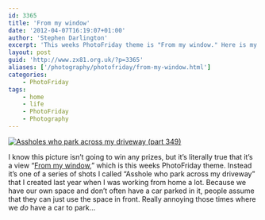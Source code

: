 ```yaml
---
id: 3365
title: 'From my window'
date: '2012-04-07T16:19:07+01:00'
author: 'Stephen Darlington'
excerpt: 'This weeks PhotoFriday theme is "From my window." Here is my entry.'
layout: post
guid: 'http://www.zx81.org.uk/?p=3365'
aliases: ['/photography/photofriday/from-my-window.html']
categories:
    - PhotoFriday
tags:
    - home
    - life
    - PhotoFriday
    - Photography
---
```


[![Assholes who park across my driveway (part 349)](https://i0.wp.com/farm8.staticflickr.com/7210/7053765039_0241a122f9.jpg?resize=500%2C500)](http://www.flickr.com/photos/stephendarlington/7053765039/ "Assholes who park across my driveway (part 349) by stephendarlington, on Flickr")

I know this picture isn’t going to win any prizes, but it’s literally true that it’s a view “[From my window](http://www.photofriday.com/archives/challenge/001176.php),” which is this weeks PhotoFriday theme. Instead it’s one of a series of shots I called “Asshole who park across my driveway” that I created last year when I was working from home a lot. Because we have our own space and don’t often have a car parked in it, people assume that they can just use the space in front. Really annoying those times where we *do* have a car to park…